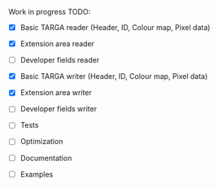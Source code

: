 Work in progress
TODO:
- [x] Basic TARGA reader (Header, ID, Colour map, Pixel data)
- [x] Extension area reader
- [ ] Developer fields reader
- [x] Basic TARGA writer (Header, ID, Colour map, Pixel data)
- [X] Extension area writer
- [ ] Developer fields writer
- [ ] Tests
- [ ] Optimization
- [ ] Documentation
- [ ] Examples

